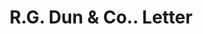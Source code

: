 ---
doi: 10.7916/D8475P19
date_other: '1900'
date_other_textual: 1900-1909
form: correspondence
genre:
- Letters (correspondence)
name:
- R.G. Dun & Co.
object_in_context_url: https://biggert.cul.columbia.edu/items/view/ave_biggert_01511
subject_hierarchical_geographic:
- Scranton, Pennsylvania, United States
subject_name:
- R.G. Dun & Co.
title: R.G. Dun & Co.. Letter
sort_title: R.G. Dun & Co.. Letter
call_number: ave_biggert_01511
coordinates:
- 41.410555555555554,-75.6675
pid: ave_biggert_01511
identifiers: ave_biggert_01511
thumbnail: https://derivativo-3.library.columbia.edu/iiif/2/ldpd:344009/full/!256,256/0/native.jpg
permalink: /biggert/ave_biggert_01511/
layout: iiif-image-page
---